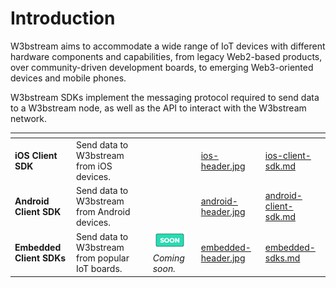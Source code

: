 # Introduction

W3bstream aims to accommodate a wide range of IoT devices with different hardware components and capabilities, from legacy Web2-based products, over community-driven development boards, to emerging Web3-oriented devices and mobile phones.

W3bstream SDKs implement the messaging protocol required to send data to a W3bstream node,  as well as the API to interact with the W3bstream network.

<table data-view="cards"><thead><tr><th></th><th></th><th></th><th data-hidden data-card-cover data-type="files"></th><th data-hidden data-card-target data-type="content-ref"></th></tr></thead><tbody><tr><td><strong>iOS Client SDK</strong></td><td>Send data to W3bstream from iOS devices.</td><td></td><td><a href="../.gitbook/assets/ios-header.jpg">ios-header.jpg</a></td><td><a href="ios-client-sdk.md">ios-client-sdk.md</a></td></tr><tr><td><strong>Android Client SDK</strong></td><td>Send data to W3bstream from Android devices.</td><td></td><td><a href="../.gitbook/assets/android-header.jpg">android-header.jpg</a></td><td><a href="android-client-sdk.md">android-client-sdk.md</a></td></tr><tr><td><strong>Embedded Client SDKs</strong></td><td>Send data to W3bstream from popular IoT boards.</td><td><img src="../.gitbook/assets/image (7) (2).png" alt="" data-size="line"><em>Coming soon.</em></td><td><a href="../.gitbook/assets/embedded-header.jpg">embedded-header.jpg</a></td><td><a href="embedded-sdks.md">embedded-sdks.md</a></td></tr></tbody></table>
